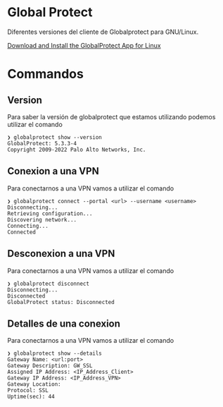 # Global Protect

Diferentes versiones del cliente de Globalprotect para GNU/Linux.

[Download and Install the GlobalProtect App for Linux](https://docs.paloaltonetworks.com/globalprotect/5-3/globalprotect-app-user-guide/globalprotect-app-for-linux/download-and-install-the-globalprotect-app-for-linux)

# Commandos
## Version
Para saber la versión de globalprotect que estamos utilizando podemos utilizar el comando
```
❯ globalprotect show --version
GlobalProtect: 5.3.3-4
Copyright 2009-2022 Palo Alto Networks, Inc.
```
## Conexion a una VPN
Para conectarnos a una VPN vamos a utilizar el comando
```
❯ globalprotect connect --portal <url> --username <username>
Disconnecting...
Retrieving configuration...
Discovering network...
Connecting...
Connected
```
## Desconexion a una VPN
Para conectarnos a una VPN vamos a utilizar el comando
```
❯ globalprotect disconnect
Disconnecting...                                                       
Disconnected                                                           
GlobalProtect status: Disconnected
```
## Detalles de una conexion
Para conectarnos a una VPN vamos a utilizar el comando
```
❯ globalprotect show --details
Gateway Name: <url:port>                                  
Gateway Description: GW_SSL
Assigned IP Address: <IP_Address_Client>
Gateway IP Address: <IP_Address_VPN>
Gateway Location: 
Protocol: SSL
Uptime(sec): 44
```
